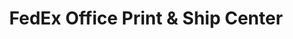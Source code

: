 ---
title: "FedEx Office Print & Ship Center"
url: /monrovia/fedex-office-print-and-ship-center/
shop: copyshop
---